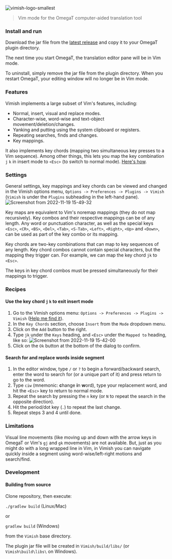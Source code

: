 ![vimish-logo-smallest](https://user-images.githubusercontent.com/54257961/202854465-e35f6d86-a77d-4397-b8be-4699b79e7fbb.png)

> Vim mode for the OmegaT computer-aided translation tool

### Install and run
Download the jar file from the [latest release](https://github.com/npizzigati/Vimish/releases/latest) and copy it to your OmegaT plugin directory.

The next time you start OmegaT, the translation editor pane will be in Vim mode.

To uninstall, simply remove the jar file from the plugin directory. When you restart OmegaT, your editing window will no longer be in Vim mode.

### Features
Vimish implements a large subset of Vim's features, including:
- Normal, insert, visual and replace modes.
- Character-wise, word-wise and text-object movement/deletion/changes.
- Yanking and putting using the system clipboard or registers.
- Repeating searches, finds and changes.
- Key mappings.

It also implements key chords (mapping two simultaneous key presses to a Vim sequence). Among other things, this lets you map the key combination `j` `k` in insert mode to `<Esc>` (to switch to normal mode). [Here's how](#recipes).

### Settings
General settings, key mappings and key chords can be viewed and changed in the Vimish options menu, `Options -> Preferences -> Plugins -> Vimish` (`Vimish` is under the `Plugins` subheading in the left-hand pane).
![Screenshot from 2022-11-19 15-49-32](https://user-images.githubusercontent.com/54257961/202873015-c68e3637-8683-4c3f-9146-7e83e84b78a0.png)

Key maps are equivalent to Vim's noremap mappings (they do not map recursively). Key combos and their respective mappings can be of any length. Any word or punctuation character, as well as the special keys `<Esc>`, `<CR>`, `<BS>`, `<Del>`, `<Tab>`, `<S-Tab>`, `<Left>`, `<Right>`, `<Up>` and `<Down>`, can be used as part of the key combo or its mapping. 

Key chords are two-key combinations that can map to key sequences of any length. Key chord combos cannot contain special characters, but the mapping they trigger can. For example, we can map the key chord `jk` to `<Esc>`. 

The keys in key chord combos must be pressed simultaneously for their mappings to trigger.

### Recipes
#### Use the key chord `j` `k` to exit insert mode
1. Go to the Vimish options menu: `Options -> Preferences -> Plugins -> Vimish` ([Help me find it](#Settings)).
2. In the `Key Chords` section, choose `Insert` from the `Mode` dropdown menu.
3. Click on the `Add` button to the right.
4. Type `jk` under the `Keys` heading, and `<Esc>` under the `Mapped to` heading, like so:
![Screenshot from 2022-11-19 15-42-00](https://user-images.githubusercontent.com/54257961/202872736-9007c772-1c7a-4f53-89b5-4f8b6840fc4d.png)
5. Click on the `Ok` button at the bottom of the dialog to confirm.

#### Search for and replace words inside segment
1. In the editor window, type `/` or `?` to begin a forward/backward search, enter the word to search for (or a unique part of it) and press return to go to the word.
2. Type `ciw` (mnemonic: **c**hange **i**n **w**ord), type your replacement word, and hit the `<Esc>` key to return to normal mode.
3. Repeat the search by pressing the `n` key (or `N` to repeat the search in the opposite direction).
4. Hit the period/dot key (`.`) to repeat the last change.
5. Repeat steps 3 and 4 until done.

### Limitations
Visual line movements (like moving up and down with the arrow keys in OmegaT or Vim's `gj` and `gk` movements) are not available. But, just as you might do with a long wrapped line in Vim, in Vimish you can navigate quickly inside a segment using word-wise/left-right motions and search/find.

### Development 
#### Building from source
Clone repository, then execute:

`./gradlew build` (Linux/Mac)

or

`gradlew build` (Windows)

from the `Vimish` base directory.

The plugin jar file will be created in `Vimish/build/libs/` (or `Vimish\build\libs\` on Windows).
